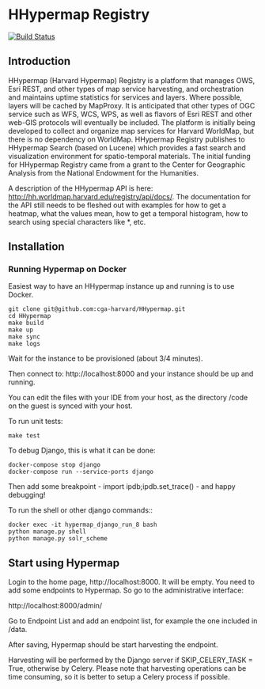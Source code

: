 # HHypermap Registry
[![Build Status](https://travis-ci.org/cga-harvard/HHypermap.svg?branch=registry)](https://travis-ci.org/cga-harvard/HHypermap)

## Introduction

HHypermap (Harvard Hypermap) Registry is a platform that manages OWS, Esri REST, and other types of map service harvesting, and orchestration and maintains uptime statistics for services and layers. Where possible, layers will be cached by MapProxy. It is anticipated that other types of OGC service such as WFS, WCS, WPS, as well as flavors of Esri REST and other web-GIS protocols will eventually be included. The platform is initially being developed to collect and organize map services for Harvard WorldMap, but there is no dependency on WorldMap. HHypermap Registry publishes to HHypermap Search (based on Lucene) which provides a fast search and visualization environment for spatio-temporal materials.  The initial funding for HHypermap Registry came from a grant to the Center for Geographic Analysis from the National Endowment for the Humanities.   

A description of the HHypermap API is here: http://hh.worldmap.harvard.edu/registry/api/docs/. The documentation for the API still needs to be fleshed out with examples for how to get a heatmap, what the values mean, how to get a temporal histogram, how to search using special characters like *, etc.

## Installation

### Running Hypermap on Docker

Easiest way to have an HHypermap instance up and running is to use Docker.

```
git clone git@github.com:cga-harvard/HHypermap.git
cd HHypermap
make build
make up
make sync
make logs
```

Wait for the instance to be provisioned (about 3/4 minutes).

Then connect to: http://localhost:8000 and your instance should be up and running.


You can edit the files with your IDE from your host, as the directory
/code on the guest is synced with your host.

To run unit tests:

```
make test
```

To debug Django, this is what it can be done:

```
docker-compose stop django
docker-compose run --service-ports django
```

Then add some breakpoint - import ipdb;ipdb.set_trace() - and happy debugging!

To run the shell or other django commands::

    docker exec -it hypermap_django_run_8 bash
    python manage.py shell
    python manage.py solr_scheme


## Start using Hypermap

Login to the home page, http://localhost:8000. It will be empty. You need to add some
endpoints to Hypermap. So go to the administrative interface:

http://localhost:8000/admin/

Go to Endpoint List and add an endpoint list, for example the one included in /data.

After saving, Hypermap should be start harvesting the endpoint.

Harvesting will be performed by the Django server if SKIP_CELERY_TASK
= True, otherwise by Celery. Please note that harvesting operations can be time consuming, so it is better to setup a Celery process if possible.
